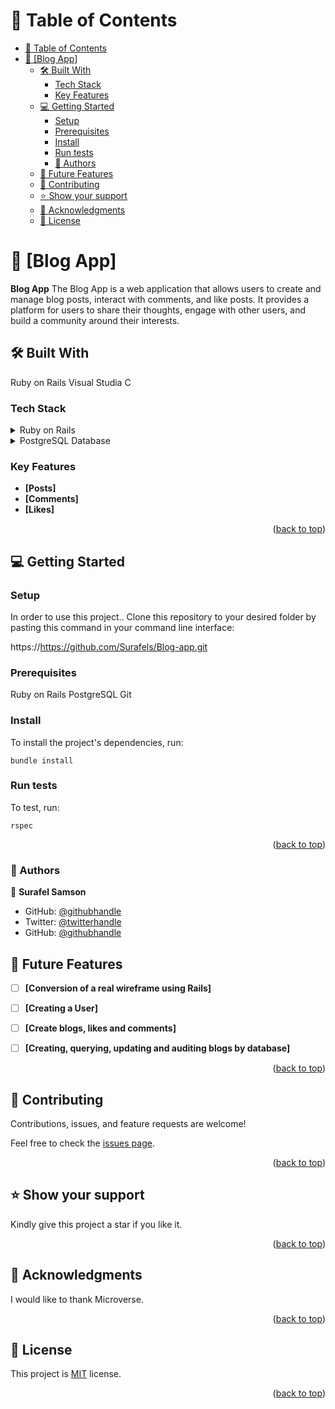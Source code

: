 <a name="readme-top"></a>

# 📗 Table of Contents

- [📗 Table of Contents](#-table-of-contents)
- [📖 \[Blog App\] ](#-blog-app-)
  - [🛠 Built With ](#-built-with-)
    - [Tech Stack ](#tech-stack-)
    - [Key Features ](#key-features-)
  - [💻 Getting Started ](#-getting-started-)
    - [Setup ](#setup-)
    - [Prerequisites ](#prerequisites-)
    - [Install ](#install-)
    - [Run tests ](#run-tests-)
    - [👥 Authors ](#-authors-)
  - [🔭 Future Features ](#-future-features-)
  - [🤝 Contributing ](#-contributing-)
  - [⭐️ Show your support ](#️-show-your-support-)
  - [🙏 Acknowledgments ](#-acknowledgments-)
  - [📝 License ](#-license-)

# 📖 [Blog App] <a name="about-project"></a>

**Blog App** The Blog App is a web application that allows users to create and manage blog posts, interact with comments, and like posts. It provides a platform for users to share their thoughts, engage with other users, and build a community around their interests.


## 🛠 Built With <a name="built-with"></a>
Ruby on Rails Visual Studia C

### Tech Stack <a name="tech-stack"></a>

<details>
  <summary>Ruby on Rails</summary>
</details>

<details>
  <summary>PostgreSQL Database</summary>
</details>



### Key Features <a name="key-features"></a>

- **[Posts]**
- **[Comments]**
- **[Likes]**

<p align="right">(<a href="#readme-top">back to top</a>)</p>

## 💻 Getting Started <a name="getting-started"></a>

### Setup <a name="setup"></a>

In order to use this project.. Clone this repository to your desired folder by pasting this command in your command line interface:

  https://https://github.com/Surafels/Blog-app.git

### Prerequisites <a name="prerequisites"></a>

  Ruby on Rails
  PostgreSQL
  Git

### Install <a name="install"></a>

To install the project's dependencies, run:

```
bundle install
```

### Run tests <a name="run tests"></a>

To test, run:

```
rspec
```

<p align="right">(<a href="#readme-top">back to top</a>)</p>

### 👥 Authors <a name="authors"></a>

  👤 **Surafel Samson**
- GitHub: [@githubhandle](https://github.com/Surafels)
- Twitter: [@twitterhandle](https://twitter.com/SurafelSamson2)
- GitHub: [@githubhandle](https://github.com/Surafels)
   


## 🔭 Future Features <a name="future-features"></a>

- [ ] **[Conversion of a real wireframe using Rails]**
- [ ] **[Creating a User]**
- [ ] **[Create blogs, likes and comments]**
- [ ] **[Creating, querying, updating and auditing blogs by database]**


<p align="right">(<a href="#readme-top">back to top</a>)</p>

## 🤝 Contributing <a name="contributing"></a>

Contributions, issues, and feature requests are welcome!

Feel free to check the [issues page](https://github.com/Surafels/Blog-app/issues).

<p align="right">(<a href="#readme-top">back to top</a>)</p>

## ⭐️ Show your support <a name="support"></a>

Kindly give this project a star if you like it.

<p align="right">(<a href="#readme-top">back to top</a>)</p>

## 🙏 Acknowledgments <a name="acknowledgements"></a>

I would like to thank Microverse.

<p align="right">(<a href="#readme-top">back to top</a>)</p>

## 📝 License <a name="license"></a>

This project is [MIT](/LICENSE) license.

<p align="right">(<a href="#readme-top">back to top</a>)</p>

